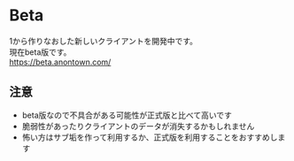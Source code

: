# Beta
1から作りなおした新しいクライアントを開発中です。  
現在beta版です。  
https://beta.anontown.com/

## 注意
* beta版なので不具合がある可能性が正式版と比べて高いです
* 脆弱性があったりクライアントのデータが消失するかもしれません
* 怖い方はサブ垢を作って利用するか、正式版を利用することをおすすめします